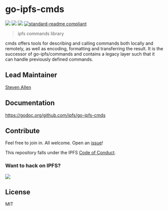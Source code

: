 # go-ipfs-cmds

[![](https://img.shields.io/badge/made%20by-Protocol%20Labs-blue.svg?style=flat-square)](http://ipn.io)
[![](https://img.shields.io/badge/project-IPFS-blue.svg?style=flat-square)](http://ipfs.io/)
[![](https://img.shields.io/badge/freenode-%23ipfs-blue.svg?style=flat-square)](http://webchat.freenode.net/?channels=%23ipfs)
[![standard-readme compliant](https://img.shields.io/badge/standard--readme-OK-green.svg?style=flat-square)](https://github.com/RichardLitt/standard-readme)

> ipfs commands library

cmds offers tools for describing and calling commands both locally and remotely, as well as encoding, formatting and transferring the result. It is the successor of go-ipfs/commands and contains a legacy layer such that it can handle previously defined commands.

## Lead Maintainer

[Steven Allen](https://github.com/Stebalien)

## Documentation

https://godoc.org/github.com/ipfs/go-ipfs-cmds

## Contribute

Feel free to join in. All welcome. Open an [issue](https://github.com/ipfs/go-ipfs-cmds/issues)!

This repository falls under the IPFS [Code of Conduct](https://github.com/ipfs/community/blob/master/code-of-conduct.md).

### Want to hack on IPFS?

[![](https://cdn.rawgit.com/jbenet/contribute-ipfs-gif/master/img/contribute.gif)](https://github.com/ipfs/community/blob/master/contributing.md)

## License

MIT

